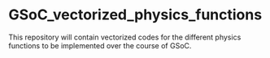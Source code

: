 # GSoC_vectorized_physics_functions

This repository will contain vectorized codes for the different physics functions to be implemented over the course of GSoC. 
